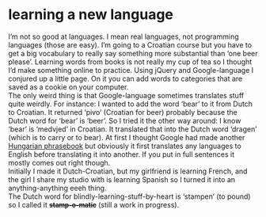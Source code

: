 <!--
  id: 335
  date: 2009-02-19
  modified: 2020-05-31
  slug: learning-a-new-language
  type: post
  excerpt: <p>I&#8217;m not so good at languages. I mean real languages, not programming languages (those are easy). I&#8217;m going to a Croatian course but you have to get a big vocabulary to really say something more substantial than &#8216;one beer please&#8217;. Learning words from books is not really my cup of tea so I thought I&#8217;d [&hellip;]</p>
  categories: code, JavaScript, jQuery
  tags: Dutch
  inCv: 
  inPortfolio: 
  dateFrom: 
  dateTo: 
-->

# learning a new language

<p>I&#8217;m not so good at languages. I mean real languages, not programming languages (those are easy). I&#8217;m going to a Croatian course but you have to get a big vocabulary to really say something more substantial than &#8216;one beer please&#8217;. Learning words from books is not really my cup of tea so I thought I&#8217;d make something online to practice. Using jQuery and Google-language I conjured up a little page. On it you can add words to categories that are saved as a cookie on your computer.<br />The only weird thing is that Google-language sometimes translates stuff quite weirdly. For instance: I wanted to add the word &#8216;bear&#8217; to it from Dutch to Croatian. It returned &#8216;pivo&#8217; (Croatian for beer) probably because the Dutch word for &#8216;bear&#8217; is &#8216;beer&#8217;. So I tried it the other way around: I know &#8216;bear&#8217; is &#8216;medvjed&#8217; in Croatian. It translated that into the Dutch word &#8216;dragen&#8217; (which is to carry or to bear). At first I thought Google had made another <a href="http://www.youtube.com/watch?v=2YYM209GJoE&#038;NR=1">Hungarian phrasebook</a> but obviously it first translates any languages to English before translating it into another. If you put in full sentences it mostly comes out right though.<br />
Initially I made it Dutch-Croatian, but my girlfriend is learning French, and the girl I share my studio with is learning Spanish so I turned it into an anything-anything eeeh thing.<br />
The Dutch word for blindly-learning-stuff-by-heart is &#8216;stampen&#8217; (to pound) so I called it <del data-href="https://stampomatic.ronvalstar.nl/" style="font-weight:bold;font-size:13px;">stamp-o-matic</del> (still a work in progress).</p>
